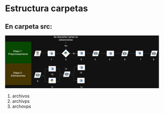 
# Estructura carpetas
## En carpeta src: 

<img src="docs/images/tesis_estruc.jpg" alt="Tesis Diagram" width="auto" height="auto"/>


1) archivos
2) archivps
3) archovps










